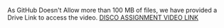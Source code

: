 As GitHub Doesn't Allow more than 100 MB of files, we have provided a Drive Link to access the video.
 [DISCO ASSIGNMENT VIDEO LINK](https://drive.google.com/file/d/1EIbxNqyiqoW_OLQI17-7dIaJIGMao4vX/view?usp=drive_link)
        
